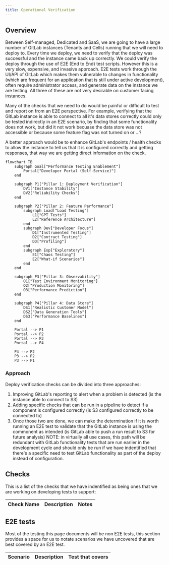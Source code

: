 ```yaml
---
title: Operational Verification
---
```


## Overview

Between Self-managed, Dedicated and SaaS, we are going to have a large number of GitLab instances (Tenants and Cells) running that we will need to deploy to. Every time we deploy, we need to verify that the deploy was successful and the instance came back up correctly. We could verify the deploy through the use of E2E (End to End) test scripts. However this is a very slow, expensive, and invasive approach. E2E tests work through the UI/API of GitLab which makes them vulnerable to changes in functionality (which are frequent for an application that is still under active development), often require administrator access, and generate data on the instance we are testing. All three of these are not very desirable on customer facing instances. 

Many of the checks that we need to do would be painful or difficult to test and report on from an E2E perspective. For example, verifying that the GitLab instance is able to connect to all it's data stores correctly could only be tested indirectly in an E2E scenario, by finding that some functionality does not work, but did it not work becuase the data store was not accessible or because some feature flag was not turned on or ...? 

A better approach would be to enhance GitLab's endpoints / health checks to allow the instance to tell us that it is configured correctly and getting responses, that way we are getting direct information on the check.

```mermaid
flowchart TB
    subgraph Goal["Performance Testing Enablement"]
        Portal["Developer Portal (Self-Service)"]
    end

    subgraph P1["Pillar 1: Deployment Verification"]
        DV1["Instance Stability"]
        DV2["Reliability Checks"]
    end

    subgraph P2["Pillar 2: Feature Performance"]
        subgraph Load["Load Testing"]
            L1["GPT Tests"]
            L2["Reference Architecture"]
        end
        subgraph Dev["Developer Focus"]
            D1["Instrumented Testing"]
            D2["Contract Testing"]
            D3["Profiling"]
        end
        subgraph Exp["Exploratory"]
            E1["Chaos Testing"]
            E2["What-if Scenarios"]
        end
    end

    subgraph P3["Pillar 3: Observability"]
        O1["Test Environment Monitoring"]
        O2["Production Monitoring"]
        O3["Performance Prediction"]
    end

    subgraph P4["Pillar 4: Data Store"]
        DS1["Realistic Customer Model"]
        DS2["Data Generation Tools"]
        DS3["Performance Baselines"]
    end

    Portal --> P1
    Portal --> P2
    Portal --> P3
    Portal --> P4
    
    P4 --> P2
    P3 --> P2
    P3 --> P1
```

### Approach

Deploy verification checks can be divided into three approaches:

1. Improving GitLab's reporting to alert when a problem is detected (is the instance able to connect to S3)
2. Adding specific checks that can be run in a pipeline to detect if a component is configured correctly (is S3 configured correctly to be connected to)
3. Once those two are done, we can make the determination if it is worth running an E2E test to validate that the GitLab instance is using the commonent as intended (is GitLab able to push a run result to S3 for future analysis) NOTE: in virtually all use cases, this path will be redundant with GitLab functionality tests that are run earlier in the development cycle and should only be run if we have indentified that there's a specific need to test GitLab functionality as part of the deploy instead of configuration.

## Checks

This is a list of the checks that we have indentified as being ones that we are working on developing tests to support:

| Check Name | Description | Notes |
| ---------- | ----------- | ----- |

## E2E tests

Most of the testing this page documents will be non E2E tests, this section provides a space for us to notate scenarios we have uncovered that are best covered by an E2E test.

| Scenario | Description | Test that covers |
| -------- | ----------- | ---------------- |
